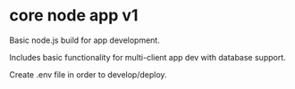 # core node app v1
Basic node.js build for app development.

Includes basic functionality for multi-client app dev with database support.

Create .env file in order to develop/deploy.